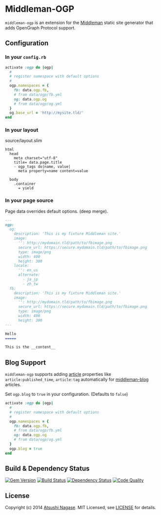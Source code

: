 Middleman-OGP
=============

`middleman-ogp` is an extension for the [Middleman] static site generator that adds OpenGraph Protocol support.


Configuration
-------------

### In your `config.rb`

```ruby
activate :ogp do |ogp|
  #
  # register namespace with default options
  #
  ogp.namespaces = {
    fb: data.ogp.fb,
    # from data/ogp/fb.yml
    og: data.ogp.og
    # from data/ogp/og.yml
  }
  og.base_url = 'http://mysite.tld/'
end
```

### In your layout

source/layout.slim

```
html
  head
    meta charset="utf-8"
    title= data.page.title
    - ogp_tags do|name, value|
      meta property=name content=value

  body
    .container
      = yield
```

### In your page source

Page data overrides default options. (deep merge).


```markdown
---
ogp:
  og:
    description: 'This is my fixture Middleman site.'
    image:
      '': http://mydomain.tld/path/to/fbimage.png
      secure_url: https://secure.mydomain.tld/path/to/fbimage.png
      type: image/png
      width: 400
      height: 300
    locale:
      '': en_us
      alternate:
        - ja_jp
        - zh_tw
  fb:
    description: 'This is my fixture Middleman site.'
    image:
      '': http://mydomain.tld/path/to/fbimage.png
      secure_url: https://secure.mydomain.tld/path/to/fbimage.png
      type: image/png
      width: 400
      height: 300
---

Hello
=====

This is the __content__
```

Blog Support
------------

`middleman-ogp` supports adding [article] properties like `article:published_time`, `article:tag` automatically for [middleman-blog] articles.

Set `ogp.blog` to `true` in your configuration. (Defaults to `false`)

```ruby
activate :ogp do |ogp|
  #
  # register namespace with default options
  #
  ogp.namespaces = {
    fb: data.ogp.fb,
    # from data/ogp/fb.yml
    og: data.ogp.og
    # from data/ogp/og.yml
  }
  ogp.blog = true
end
```


Build & Dependency Status
-------------------------

[![Gem Version](https://badge.fury.io/rb/middleman-ogp.png)][gem]
[![Build Status](https://travis-ci.org/ngs/middleman-ogp.svg?branch=master)][travis]
[![Dependency Status](https://gemnasium.com/ngs/middleman-ogp.png?travis)][gemnasium]
[![Code Quality](https://codeclimate.com/github/ngs/middleman-ogp.png)][codeclimate]

License
-------

Copyright (c) 2014 [Atsushi Nagase]. MIT Licensed, see [LICENSE] for details.

[middleman]: http://middlemanapp.com
[middleman-blog]: https://github.com/middleman/middleman-blog
[gem]: https://rubygems.org/gems/middleman-ogp
[travis]: http://travis-ci.org/ngs/middleman-ogp
[gemnasium]: https://gemnasium.com/ngs/middleman-ogp
[codeclimate]: https://codeclimate.com/github/ngs/middleman-ogp
[LICENSE]: https://github.com/ngs/middleman-ogp/blob/master/LICENSE.md
[Atsushi Nagase]: http://ngs.io/
[article]: http://ogp.me/#type_article
